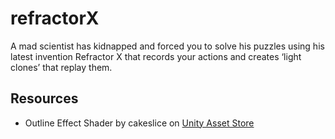 # refractorX
A mad scientist has kidnapped and forced you to solve his puzzles using his latest invention Refractor X that records your actions and creates ‘light clones’ that replay them.

## Resources
* Outline Effect Shader  by cakeslice on [Unity Asset Store](https://www.assetstore.unity3d.com/en/#!/content/78608)